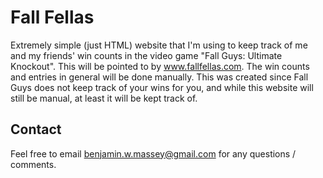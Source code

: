 # Fall Fellas

Extremely simple (just HTML) website that I'm using to keep track of me and my friends'
win counts in the video game "Fall Guys: Ultimate Knockout". This will be pointed to
by www.fallfellas.com. The win counts and entries in general will be done manually.
This was created since Fall Guys does not keep track of your wins for you, and while
this website will still be manual, at least it will be kept track of.

## Contact

Feel free to email benjamin.w.massey@gmail.com for any questions / comments.